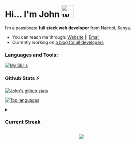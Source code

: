 # Hi... I'm John   <img src="https://user-images.githubusercontent.com/72663882/171687151-bb31c996-c9d2-49c8-b593-734946893b23.gif" alt="waving hand gif" aria-hidden="true" width="40">
I’m a passionate **full stack web developer** from Nairobi, Kenya.
- You can reach me through: <a href="https://johnmwendwa.me">Website</a>   ||  <a href="mailto:dev.johnmwendwa@gmail.com">Email</a>
- Currently working on <a href="https://blog.johnmwendwa.me">a blog for all developers</a>

### **Languages and Tools:**  
[![My Skills](https://skills.thijs.gg/icons?i=html,css,tailwind,js,react,vite,ts,next,expressjs,nodejs,mongodb,firebase,md,git,github,vscode,jest,styledcomponents,postman,stackoverflow&perline=13)](#)

### Github Stats ⚡

 [![John's github stats](https://github-readme-stats.vercel.app/api?username=johnmwendwa&show_icons=true&theme=codeSTACKr&count_private=true&line_height=20)](#)
 
 [![Top languages](https://github-readme-stats.vercel.app/api/top-langs/?username=johnmwendwa&theme=codeSTACKr&layout=compact&count_private=true&hide_border=true)](#)

<details>
    <summary><h3>Current Streak</h3></summary>
    
[![John Mwendwa's current streak](https://github-readme-streak-stats.herokuapp.com/?user=johnmwendwa&theme=highcontrast&hide_border=true&stroke=0000&background=060A0CD0&count_private=true)](#)

</details>   


<p align="center">
     <img src="https://capsule-render.vercel.app/api?type=waving&color=gradient&height=100&section=footer"/>
</p>

